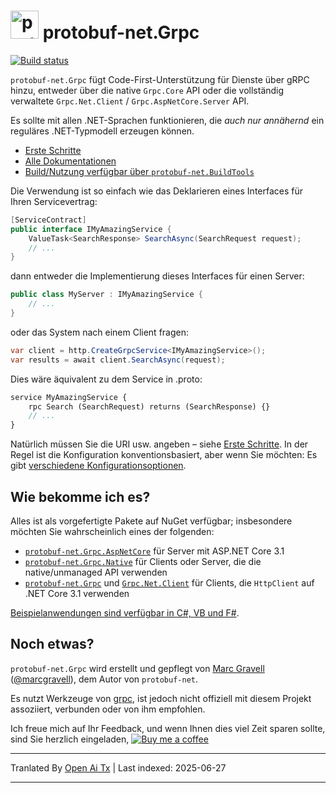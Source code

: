 # <img src="https://protogen.marcgravell.com/images/protobuf-net.svg" alt="protobuf-net logo" width="45" height="45"> protobuf-net.Grpc

[![Build status](https://ci.appveyor.com/api/projects/status/en9i5mp471ci6ip3/branch/main?svg=true)](https://ci.appveyor.com/project/StackExchange/protobuf-net-grpc/branch/main)

`protobuf-net.Grpc` fügt Code-First-Unterstützung für Dienste über gRPC hinzu, entweder über die native `Grpc.Core` API oder die vollständig verwaltete `Grpc.Net.Client` / `Grpc.AspNetCore.Server` API.

Es sollte mit allen .NET-Sprachen funktionieren, die *auch nur annähernd* ein reguläres .NET-Typmodell erzeugen können.

- [Erste Schritte](https://protobuf-net.github.io/protobuf-net.Grpc/gettingstarted)
- [Alle Dokumentationen](https://protobuf-net.github.io/protobuf-net.Grpc/)
- [Build/Nutzung verfügbar über `protobuf-net.BuildTools`](https://protobuf-net.github.io/protobuf-net/build_tools)

Die Verwendung ist so einfach wie das Deklarieren eines Interfaces für Ihren Servicevertrag:

``` c#
[ServiceContract]
public interface IMyAmazingService {
    ValueTask<SearchResponse> SearchAsync(SearchRequest request);
    // ...
}
```

dann entweder die Implementierung dieses Interfaces für einen Server:

``` c#
public class MyServer : IMyAmazingService {
    // ...
}
```

oder das System nach einem Client fragen:

``` c#
var client = http.CreateGrpcService<IMyAmazingService>();
var results = await client.SearchAsync(request);
```

Dies wäre äquivalent zu dem Service in .proto:

``` proto
service MyAmazingService {
    rpc Search (SearchRequest) returns (SearchResponse) {}
	// ...
}
```

Natürlich müssen Sie die URI usw. angeben – siehe [Erste Schritte](https://protobuf-net.github.io/protobuf-net.Grpc/gettingstarted). In der Regel ist die Konfiguration konventionsbasiert, aber
wenn Sie möchten: Es gibt [verschiedene Konfigurationsoptionen](https://protobuf-net.github.io/protobuf-net.Grpc/configuration).

## Wie bekomme ich es?

Alles ist als vorgefertigte Pakete auf NuGet verfügbar; insbesondere möchten Sie wahrscheinlich eines der folgenden:

- [`protobuf-net.Grpc.AspNetCore`](https://www.nuget.org/packages/protobuf-net.Grpc.AspNetCore) für Server mit ASP.NET Core 3.1
- [`protobuf-net.Grpc.Native`](https://www.nuget.org/packages/protobuf-net.Grpc.Native) für Clients oder Server, die die native/unmanaged API verwenden
- [`protobuf-net.Grpc`](https://www.nuget.org/packages/protobuf-net.Grpc) und [`Grpc.Net.Client`](https://www.nuget.org/packages/Grpc.Net.Client/) für Clients, die `HttpClient` auf .NET Core 3.1 verwenden

[Beispielanwendungen sind verfügbar in C#, VB und F#](https://github.com/protobuf-net/protobuf-net.Grpc/tree/main/examples/pb-net-grpc).

## Noch etwas?

`protobuf-net.Grpc` wird erstellt und gepflegt von [Marc Gravell](https://github.com/mgravell) ([@marcgravell](https://twitter.com/marcgravell)), dem Autor von `protobuf-net`.

Es nutzt Werkzeuge von [grpc](https://github.com/grpc/), ist jedoch nicht offiziell mit diesem Projekt assoziiert, verbunden oder von ihm empfohlen.

Ich freue mich auf Ihr Feedback, und wenn Ihnen dies viel Zeit sparen sollte, sind Sie herzlich eingeladen, [![Buy me a coffee](https://www.buymeacoffee.com/assets/img/custom_images/orange_img.png)](https://www.buymeacoffee.com/marcgravell)

---

Tranlated By [Open Ai Tx](https://github.com/OpenAiTx/OpenAiTx) | Last indexed: 2025-06-27

---